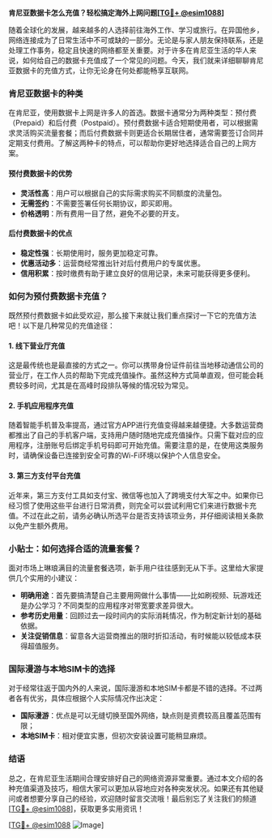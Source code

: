 **肯尼亚数据卡怎么充值？轻松搞定海外上网问题[[TG💪+ @esim1088](https://t.me/s/esim1088)]**

随着全球化的发展，越来越多的人选择前往海外工作、学习或旅行。在异国他乡，网络连接成为了日常生活中不可或缺的一部分。无论是与家人朋友保持联系，还是处理工作事务，稳定且快速的网络都至关重要。对于许多在肯尼亚生活的华人来说，如何给自己的数据卡充值成了一个常见的问题。今天，我们就来详细聊聊肯尼亚数据卡的充值方式，让你无论身在何处都能畅享互联网。

### 肯尼亚数据卡的种类

在肯尼亚，使用数据卡上网是许多人的首选。数据卡通常分为两种类型：预付费（Prepaid）和后付费（Postpaid）。预付费数据卡适合短期使用者，可以根据需求灵活购买流量套餐；而后付费数据卡则更适合长期居住者，通常需要签订合同并定期支付费用。了解这两种卡的特点，可以帮助你更好地选择适合自己的上网方案。

#### 预付费数据卡的优势

- **灵活性高**：用户可以根据自己的实际需求购买不同额度的流量包。
- **无需签约**：不需要签署任何长期协议，即买即用。
- **价格透明**：所有费用一目了然，避免不必要的开支。

#### 后付费数据卡的优点

- **稳定性强**：长期使用时，服务更加稳定可靠。
- **优惠活动多**：运营商经常推出针对后付费用户的专属优惠。
- **信用积累**：按时缴费有助于建立良好的信用记录，未来可能获得更多便利。

### 如何为预付费数据卡充值？

既然预付费数据卡如此受欢迎，那么接下来就让我们重点探讨一下它的充值方法吧！以下是几种常见的充值途径：

#### 1. 线下营业厅充值

这是最传统也是最直接的方式之一。你可以携带身份证件前往当地移动通信公司的营业厅，在工作人员的帮助下完成充值操作。虽然这种方式简单直观，但可能会耗费较多时间，尤其是在高峰时段排队等候的情况较为常见。

#### 2. 手机应用程序充值

随着智能手机普及率提高，通过官方APP进行充值变得越来越便捷。大多数运营商都推出了自己的手机客户端，支持用户随时随地完成充值操作。只需下载对应的应用程序，注册账号后绑定手机号码即可开始充值。需要注意的是，在使用这类服务时，请确保设备已连接到安全可靠的Wi-Fi环境以保护个人信息安全。

#### 3. 第三方支付平台充值

近年来，第三方支付工具如支付宝、微信等也加入了跨境支付大军之中。如果你已经习惯了使用这些平台进行日常消费，则完全可以尝试利用它们来进行数据卡充值。不过在此之前，请务必确认所选平台是否支持该项业务，并仔细阅读相关条款以免产生额外费用。

### 小贴士：如何选择合适的流量套餐？

面对市场上琳琅满目的流量套餐选项，新手用户往往感到无从下手。这里给大家提供几个实用的小建议：

- **明确用途**：首先要搞清楚自己主要用网做什么事情——比如刷视频、玩游戏还是办公学习？不同类型的应用程序对带宽要求差异很大。
- **参考历史用量**：回顾过去一段时间内的实际消耗情况，作为制定新计划的基础依据。
- **关注促销信息**：留意各大运营商推出的限时折扣活动，有时候能以较低成本获得超值服务。

### 国际漫游与本地SIM卡的选择

对于经常往返于国内外的人来说，国际漫游和本地SIM卡都是不错的选择。不过两者各有优劣，具体应根据个人实际情况作出决定：

- **国际漫游**：优点是可以无缝切换至国外网络，缺点则是资费较高且覆盖范围有限；
- **本地SIM卡**：相对便宜实惠，但初次安装设置可能稍显麻烦。

### 结语

总之，在肯尼亚生活期间合理安排好自己的网络资源非常重要。通过本文介绍的各种充值渠道及技巧，相信大家可以更加从容地应对各种突发状况。如果还有其他疑问或者想要分享自己的经验，欢迎随时留言交流哦！最后别忘了关注我们的频道[[TG💪+ @esim1088](https://t.me/s/esim1088)]，获取更多实用资讯！

[[TG💪+ @esim1088](https://t.me/s/esim1088) ![Image](https://i.postimg.cc/4NQfJmqS/Snipaste-2025-05-13-00-14-12.png)]